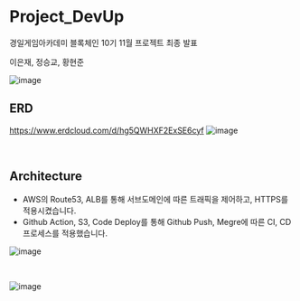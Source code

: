 # Project_DevUp
경일게임아카데미 블록체인 10기 11월 프로젝트 최종 발표

이은재, 정승교, 황현준

![image](https://github.com/KGA-Town-Bus/Project_DevUp/assets/54355780/1b25c70c-6a18-4e3e-bfdd-d1b209c35536)



## ERD
https://www.erdcloud.com/d/hg5QWHXF2ExSE6cyf
![image](https://github.com/KGA-Town-Bus/Project_DevUp/assets/54355780/3f639116-f4bf-429b-ba5e-f790ec9a56b0)

<br>

## Architecture
- AWS의 Route53, ALB를 통해 서브도메인에 따른 트래픽을 제어하고, HTTPS를 적용시켰습니다.
- Github Action, S3, Code Deploy를 통해 Github Push, Megre에 따른 CI, CD 프로세스를 적용했습니다.

![image](https://github.com/KGA-Town-Bus/Project_DevUp/assets/54355780/f0054add-d075-4ce2-aa14-e8bc37e656ea)

<br>

![image](https://github.com/KGA-Town-Bus/Project_DevUp/assets/54355780/e6854163-c057-4633-a292-ea71e2d3688d)
